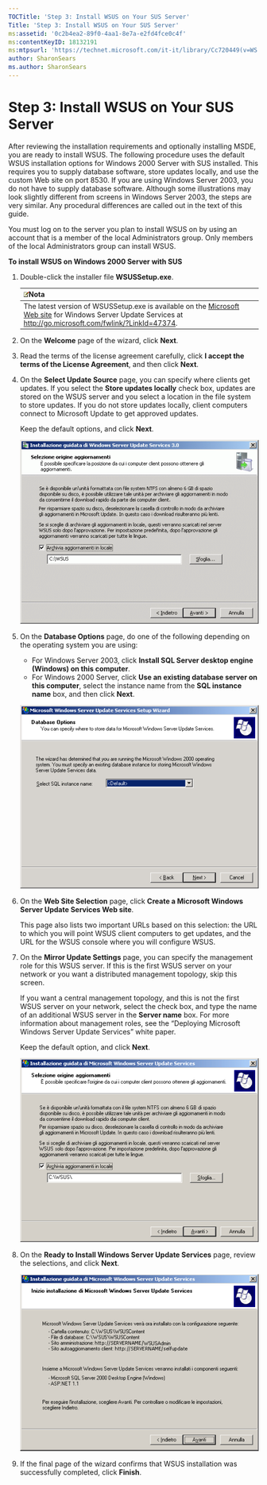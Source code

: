 ```yaml
---
TOCTitle: 'Step 3: Install WSUS on Your SUS Server'
Title: 'Step 3: Install WSUS on Your SUS Server'
ms:assetid: '0c2b4ea2-89f0-4aa1-8e7a-e2fd4fce0c4f'
ms:contentKeyID: 18132191
ms:mtpsurl: 'https://technet.microsoft.com/it-it/library/Cc720449(v=WS.10)'
author: SharonSears
ms.author: SharonSears
---
```


Step 3: Install WSUS on Your SUS Server
=======================================

After reviewing the installation requirements and optionally installing MSDE, you are ready to install WSUS. The following procedure uses the default WSUS installation options for Windows 2000 Server with SUS installed. This requires you to supply database software, store updates locally, and use the custom Web site on port 8530. If you are using Windows Server 2003, you do not have to supply database software. Although some illustrations may look slightly different from screens in Windows Server 2003, the steps are very similar. Any procedural differences are called out in the text of this guide.

You must log on to the server you plan to install WSUS on by using an account that is a member of the local Administrators group. Only members of the local Administrators group can install WSUS.

**To install WSUS on Windows 2000 Server with SUS**
1.  Double-click the installer file **WSUSSetup.exe**.

    | ![](/security-updates/images/Cc720449.note(WS.10).gif)Nota                                                                                                                                          |
    |----------------------------------------------------------------------------------------------------------------------------------------------------------------------------------------------------------------|
    | The latest version of WSUSSetup.exe is available on the [Microsoft Web site](http://go.microsoft.com/fwlink/?linkid=47374) for Windows Server Update Services at http://go.microsoft.com/fwlink/?LinkId=47374. |

2.  On the **Welcome** page of the wizard, click **Next**.

3.  Read the terms of the license agreement carefully, click **I accept the terms of the License Agreement**, and then click **Next**.

4.  On the **Select Update Source** page, you can specify where clients get updates. If you select the **Store updates locally** check box, updates are stored on the WSUS server and you select a location in the file system to store updates. If you do not store updates locally, client computers connect to Microsoft Update to get approved updates.

    Keep the default options, and click **Next**.

    ![](/security-updates/images/Cc720449.fa6ac6a6-6814-4b7e-96e8-e08af5e534b8(WS.10).gif)

5.  On the **Database Options** page, do one of the following depending on the operating system you are using:

    -   For Windows Server 2003, click **Install SQL Server desktop engine (Windows) on this computer**.
    -   For Windows 2000 Server, click **Use an existing database server on this computer**, select the instance name from the **SQL instance name** box, and then click **Next**.

    ![](/security-updates/images/Cc720449.b25efed5-5654-485f-b34d-14686bed0240(WS.10).gif)

6.  On the **Web Site Selection** page, click **Create a Microsoft Windows Server Update Services Web site**.

    This page also lists two important URLs based on this selection: the URL to which you will point WSUS client computers to get updates, and the URL for the WSUS console where you will configure WSUS.

7.  On the **Mirror Update Settings** page, you can specify the management role for this WSUS server. If this is the first WSUS server on your network or you want a distributed management topology, skip this screen.

    If you want a central management topology, and this is not the first WSUS server on your network, select the check box, and type the name of an additional WSUS server in the **Server name** box. For more information about management roles, see the “Deploying Microsoft Windows Server Update Services” white paper.

    Keep the default option, and click **Next**.

    ![](/security-updates/images/Cc720449.f26e09d5-983c-418d-8511-8960850403ef(WS.10).gif)

8.  On the **Ready to Install Windows Server Update Services** page, review the selections, and click **Next**.

    ![](/security-updates/images/Cc720449.20de7d09-3d30-4867-9253-6f353dd1923d(WS.10).gif)

9.  If the final page of the wizard confirms that WSUS installation was successfully completed, click **Finish**.
